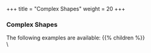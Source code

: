 +++
title = "Complex Shapes"
weight = 20
+++

### Complex Shapes

The following examples are available: 
{{% children %}}
\
\ 